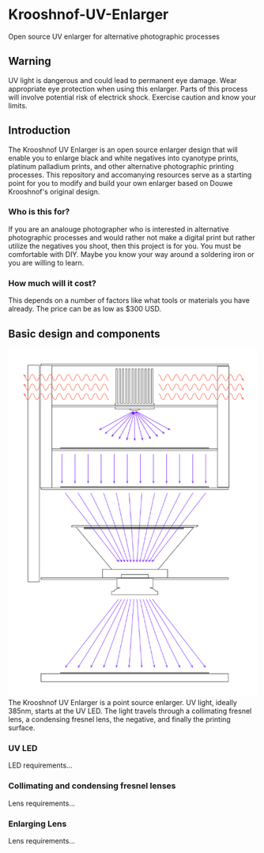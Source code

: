 # Krooshnof-UV-Enlarger
Open source UV enlarger for alternative photographic processes
## Warning
UV light is dangerous and could lead to permanent eye damage. Wear appropriate eye protection when using this enlarger. Parts of this process will involve potential risk of electrick shock. Exercise caution and know your limits.
## Introduction
The Krooshnof UV Enlarger is an open source enlarger design that will enable you to enlarge black and white negatives into cyanotype prints, platinum palladium prints, and other alternative photographic printing processes. This repository and accomanying resources serve as a starting point for you to modify and build your own enlarger based on Douwe Krooshnof's original design.
### Who is this for?
If you are an analouge photographer who is interested in alternative photographic processes and would rather not make a digital print but rather utilize the negatives you shoot, then this project is for you. You must be comfortable with DIY. Maybe you know your way around a soldering iron or you are willing to learn.
### How much will it cost?
This depends on a number of factors like what tools or materials you have already. The price can be as low as $300 USD.
## Basic design and components
![Illustration of the Krooshnof UV Enlarger](https://github.com/coreypkolb/Krooshnof-UV-Enlarger/blob/main/images/uv-enlarger-verticle-simple.svg?raw=true)
The Krooshnof UV Enlarger is a point source enlarger. UV light, ideally 385nm, starts at the UV LED. The light travels through a collimating fresnel lens, a condensing fresnel lens, the negative, and finally the printing surface.
### UV LED
LED requirements...
### Collimating and condensing fresnel lenses
Lens requirements...
### Enlarging Lens
Lens requirements...
